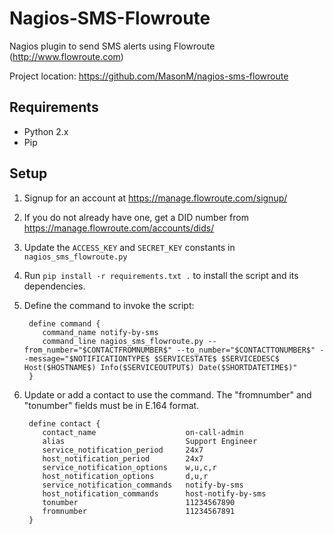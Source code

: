 Nagios-SMS-Flowroute
================

Nagios plugin to send SMS alerts using Flowroute (http://www.flowroute.com)

Project location: https://github.com/MasonM/nagios-sms-flowroute

## Requirements

* Python 2.x
* Pip

## Setup

1. Signup for an account at https://manage.flowroute.com/signup/
2. If you do not already have one, get a DID number from https://manage.flowroute.com/accounts/dids/
3. Update the `ACCESS_KEY` and `SECRET_KEY` constants in `nagios_sms_flowroute.py`
4. Run `pip install -r requirements.txt .` to install the script and its dependencies.
5. Define the command to invoke the script:

        define command { 
           command_name notify-by-sms 
           command_line nagios_sms_flowroute.py --from_number="$CONTACTFROMNUMBER$" --to_number="$CONTACTTONUMBER$" --message="$NOTIFICATIONTYPE$ $SERVICESTATE$ $SERVICEDESC$ Host($HOSTNAME$) Info($SERVICEOUTPUT$) Date($SHORTDATETIME$)"
        } 

6. Update or add a contact to use the command. The "fromnumber" and "tonumber" fields must be in E.164 format.

        define contact {
           contact_name                    on-call-admin
           alias                           Support Engineer
           service_notification_period     24x7
           host_notification_period        24x7
           service_notification_options    w,u,c,r
           host_notification_options       d,u,r
           service_notification_commands   notify-by-sms
           host_notification_commands      host-notify-by-sms
           tonumber                        11234567890
           fromnumber                      11234567891
        }
